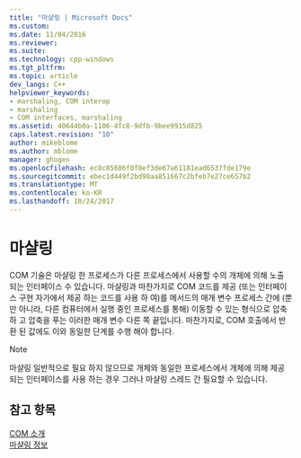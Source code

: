 ```yaml
---
title: "마샬링 | Microsoft Docs"
ms.custom: 
ms.date: 11/04/2016
ms.reviewer: 
ms.suite: 
ms.technology: cpp-windows
ms.tgt_pltfrm: 
ms.topic: article
dev_langs: C++
helpviewer_keywords:
- marshaling, COM interop
- marshaling
- COM interfaces, marshaling
ms.assetid: 40644b0a-1106-4fc8-9dfb-9bee9915d825
caps.latest.revision: "10"
author: mikeblome
ms.author: mblome
manager: ghogen
ms.openlocfilehash: ec8c85606f0f0ef3de67a61181ead6537fde179e
ms.sourcegitcommit: ebec1d449f2bd98aa851667c2bfeb7e27ce657b2
ms.translationtype: MT
ms.contentlocale: ko-KR
ms.lasthandoff: 10/24/2017
---
```

# <a name="marshaling"></a>마샬링
COM 기술은 마샬링 한 프로세스가 다른 프로세스에서 사용할 수의 개체에 의해 노출 되는 인터페이스 수 있습니다. 마샬링과 마찬가지로 COM 코드를 제공 (또는 인터페이스 구현 자가에서 제공 하는 코드를 사용 하 여)를 메서드의 매개 변수 프로세스 간에 (뿐만 아니라, 다른 컴퓨터에서 실행 중인 프로세스를 통해) 이동할 수 있는 형식으로 압축 하 고 압축을 푸는 이러한 매개 변수 다른 쪽 끝입니다. 마찬가지로, COM 호출에서 반환 된 값에도 이와 동일한 단계를 수행 해야 합니다.  
  
> [!NOTE]
>  마샬링 일반적으로 필요 하지 않으므로 개체와 동일한 프로세스에서 개체에 의해 제공 되는 인터페이스를 사용 하는 경우 그러나 마샬링 스레드 간 필요할 수 있습니다.  
  
## <a name="see-also"></a>참고 항목  
 [COM 소개](../atl/introduction-to-com.md)   
 [마샬링 정보](http://msdn.microsoft.com/library/windows/desktop/ms692621)

